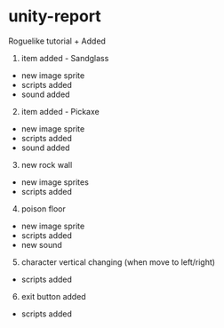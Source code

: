 # unity-report

Roguelike tutorial + Added

1. item added - Sandglass
 - new image sprite
 - scripts added
 - sound added

2. item added - Pickaxe
 - new image sprite
 - scripts added
 - sound added

3. new rock wall
 - new image sprites
 - scripts added
 
4. poison floor
 - new image sprite
 - scripts added
 - new sound
 
5. character vertical changing (when move to left/right)
 - scripts added
 
6. exit button added
 - scripts added
